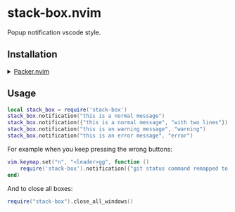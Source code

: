 # stack-box.nvim

Popup notification vscode style.

## Installation

<details>
	<summary><a href="https://github.com/wbthomason/packer.nvim">Packer.nvim</a></summary>

```lua
use {
    "dssste/stack-box.nvim",
    config = function()
        require("stack-box").setup()
    end,
}
```

</details>

## Usage

```lua
local stack_box = require('stack-box')
stack_box.notification("this is a normal message")
stack_box.notification({"this is a normal message", "with two lines"})
stack_box.notification("this is an warning message", "warning")
stack_box.notification("this is an error message", "error")
```

For example when you keep pressing the wrong buttons:

```lua
vim.keymap.set("n", "<leader>gg", function ()
    require('stack-box').notification({"git status command remapped to <c-g>"}, 'error')
end)
```


And to close all boxes:

```lua
require("stack-box").close_all_windows()
```
